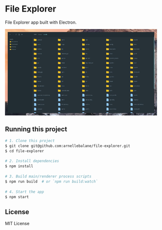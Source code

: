 # File Explorer

File Explorer app built with Electron.

![screenshot](screenshot.jpg)


## Running this project

```bash
# 1. Clone this project
$ git clone git@github.com:arnellebalane/file-explorer.git
$ cd file-explorer

# 2. Install dependencies
$ npm install

# 3. Build main/renderer process scripts
$ npm run build  # or `npm run build:watch`

# 4. Start the app
$ npm start
```


## License

MIT License
